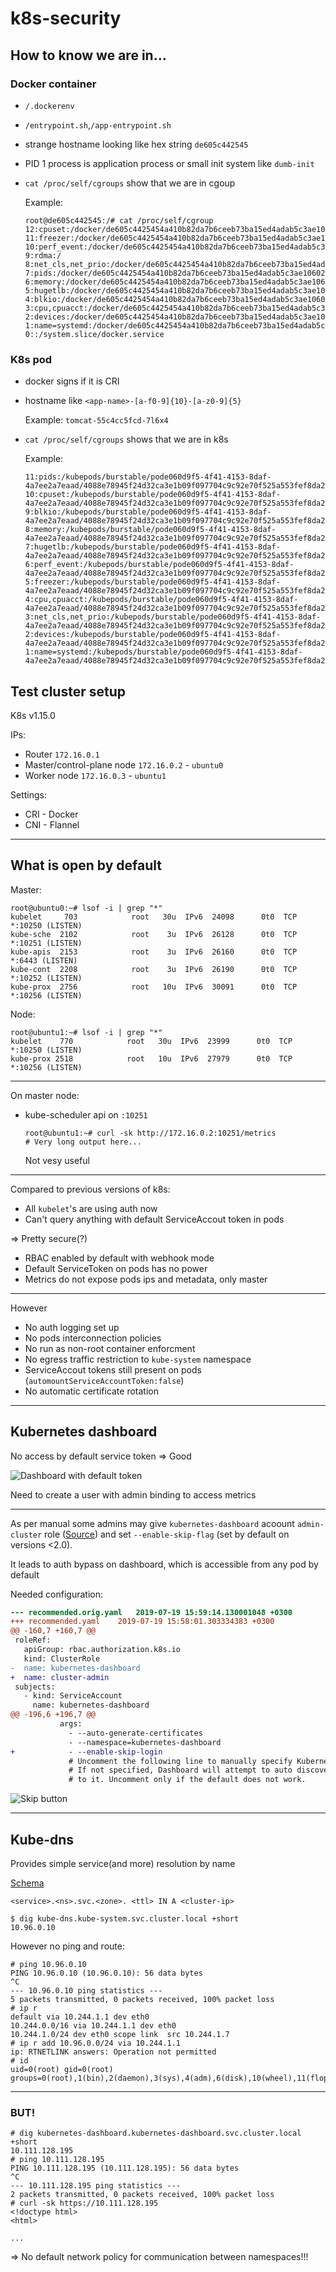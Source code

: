 # k8s-security

## How to know we are in...

### Docker container

- `/.dockerenv`
- `/entrypoint.sh`,`/app-entrypoint.sh`
- strange hostname looking like hex string `de605c442545`
- PID 1 process is application process or small init system like `dumb-init`
- `cat /proc/self/cgroups` show that we are in cgoup

  Example:

  ```
  root@de605c442545:/# cat /proc/self/cgroup
  12:cpuset:/docker/de605c4425454a410b82da7b6ceeb73ba15ed4adab5c3ae10602b648ba296225
  11:freezer:/docker/de605c4425454a410b82da7b6ceeb73ba15ed4adab5c3ae10602b648ba296225
  10:perf_event:/docker/de605c4425454a410b82da7b6ceeb73ba15ed4adab5c3ae10602b648ba296225
  9:rdma:/
  8:net_cls,net_prio:/docker/de605c4425454a410b82da7b6ceeb73ba15ed4adab5c3ae10602b648ba296225
  7:pids:/docker/de605c4425454a410b82da7b6ceeb73ba15ed4adab5c3ae10602b648ba296225
  6:memory:/docker/de605c4425454a410b82da7b6ceeb73ba15ed4adab5c3ae10602b648ba296225
  5:hugetlb:/docker/de605c4425454a410b82da7b6ceeb73ba15ed4adab5c3ae10602b648ba296225
  4:blkio:/docker/de605c4425454a410b82da7b6ceeb73ba15ed4adab5c3ae10602b648ba296225
  3:cpu,cpuacct:/docker/de605c4425454a410b82da7b6ceeb73ba15ed4adab5c3ae10602b648ba296225
  2:devices:/docker/de605c4425454a410b82da7b6ceeb73ba15ed4adab5c3ae10602b648ba296225
  1:name=systemd:/docker/de605c4425454a410b82da7b6ceeb73ba15ed4adab5c3ae10602b648ba296225
  0::/system.slice/docker.service
  ```

### K8s pod

- docker signs if it is CRI
- hostname like `<app-name>-[a-f0-9]{10}-[a-z0-9]{5}`

  Example: `tomcat-55c4cc5fcd-7l6x4`

- `cat /proc/self/cgroups` shows that we are in k8s

  Example:

  ```
  11:pids:/kubepods/burstable/pode060d9f5-4f41-4153-8daf-4a7ee2a7eaad/4088e78945f24d32ca3e1b09f097704c9c92e70f525a553fef8da2e6c7f333fd
  10:cpuset:/kubepods/burstable/pode060d9f5-4f41-4153-8daf-4a7ee2a7eaad/4088e78945f24d32ca3e1b09f097704c9c92e70f525a553fef8da2e6c7f333fd
  9:blkio:/kubepods/burstable/pode060d9f5-4f41-4153-8daf-4a7ee2a7eaad/4088e78945f24d32ca3e1b09f097704c9c92e70f525a553fef8da2e6c7f333fd
  8:memory:/kubepods/burstable/pode060d9f5-4f41-4153-8daf-4a7ee2a7eaad/4088e78945f24d32ca3e1b09f097704c9c92e70f525a553fef8da2e6c7f333fd
  7:hugetlb:/kubepods/burstable/pode060d9f5-4f41-4153-8daf-4a7ee2a7eaad/4088e78945f24d32ca3e1b09f097704c9c92e70f525a553fef8da2e6c7f333fd
  6:perf_event:/kubepods/burstable/pode060d9f5-4f41-4153-8daf-4a7ee2a7eaad/4088e78945f24d32ca3e1b09f097704c9c92e70f525a553fef8da2e6c7f333fd
  5:freezer:/kubepods/burstable/pode060d9f5-4f41-4153-8daf-4a7ee2a7eaad/4088e78945f24d32ca3e1b09f097704c9c92e70f525a553fef8da2e6c7f333fd
  4:cpu,cpuacct:/kubepods/burstable/pode060d9f5-4f41-4153-8daf-4a7ee2a7eaad/4088e78945f24d32ca3e1b09f097704c9c92e70f525a553fef8da2e6c7f333fd
  3:net_cls,net_prio:/kubepods/burstable/pode060d9f5-4f41-4153-8daf-4a7ee2a7eaad/4088e78945f24d32ca3e1b09f097704c9c92e70f525a553fef8da2e6c7f333fd
  2:devices:/kubepods/burstable/pode060d9f5-4f41-4153-8daf-4a7ee2a7eaad/4088e78945f24d32ca3e1b09f097704c9c92e70f525a553fef8da2e6c7f333fd
  1:name=systemd:/kubepods/burstable/pode060d9f5-4f41-4153-8daf-4a7ee2a7eaad/4088e78945f24d32ca3e1b09f097704c9c92e70f525a553fef8da2e6c7f333fd
  ```

## Test cluster setup

K8s v1.15.0

IPs:

- Router `172.16.0.1`
- Master/control-plane node `172.16.0.2` - `ubuntu0`
- Worker node `172.16.0.3` - `ubuntu1`

Settings:

- CRI - Docker
- CNI - Flannel

---

## What is open by default

Master:

```console
root@ubuntu0:~# lsof -i | grep "*"
kubelet     703            root   30u  IPv6  24098      0t0  TCP *:10250 (LISTEN)
kube-sche  2102            root    3u  IPv6  26128      0t0  TCP *:10251 (LISTEN)
kube-apis  2153            root    3u  IPv6  26160      0t0  TCP *:6443 (LISTEN)
kube-cont  2208            root    3u  IPv6  26190      0t0  TCP *:10252 (LISTEN)
kube-prox  2756            root   10u  IPv6  30091      0t0  TCP *:10256 (LISTEN)
```

Node:

```console
root@ubuntu1:~# lsof -i | grep "*"
kubelet    770            root   30u  IPv6  23999      0t0  TCP *:10250 (LISTEN)
kube-prox 2518            root   10u  IPv6  27979      0t0  TCP *:10256 (LISTEN)
```

---

On master node:

- kube-scheduler api on `:10251`

  ```console
  root@ubuntu1:~# curl -sk http://172.16.0.2:10251/metrics
  # Very long output here...
  ```

  Not vesy useful

---

Compared to previous versions of k8s:

- All `kubelet`'s are using auth now
- Can't query anything with default ServiceAccout token in pods

=> Pretty secure(?)

- RBAC enabled by default with webhook mode
- Default ServiceToken on pods has no power
- Metrics do not expose pods ips and metadata, only master

---

However

- No auth logging set up
- No pods interconnection policies
- No run as non-root container enforcment
- No egress traffic restriction to `kube-system` namespace
- ServiceAccout tokens still present on pods (`automountServiceAccountToken:false`)
- No automatic certificate rotation

---

## Kubernetes dashboard

No access by default service token => Good

![Dashboard with default token](/imgs/dashboard_forbidden.png)

Need to create a user with admin binding to access metrics

---

As per manual some admins may give `kubernetes-dashboard` acoount `admin-cluster` role ([Source](https://github.com/kubernetes/dashboard/wiki/Access-control#admin-privileges)) and set `--enable-skip-flag` (set by default on versions <2.0).

It leads to auth bypass on dashboard, which is accessible from any pod by default

Needed configuration:

```diff
--- recommended.orig.yaml	2019-07-19 15:59:14.130001048 +0300
+++ recommended.yaml	2019-07-19 15:58:01.303334383 +0300
@@ -160,7 +160,7 @@
 roleRef:
   apiGroup: rbac.authorization.k8s.io
   kind: ClusterRole
-  name: kubernetes-dashboard
+  name: cluster-admin
 subjects:
   - kind: ServiceAccount
     name: kubernetes-dashboard
@@ -196,6 +196,7 @@
           args:
             - --auto-generate-certificates
             - --namespace=kubernetes-dashboard
+            - --enable-skip-login
             # Uncomment the following line to manually specify Kubernetes API server Host
             # If not specified, Dashboard will attempt to auto discover the API server and connect
             # to it. Uncomment only if the default does not work.

```

![Skip button](/imgs/dashboard_skip.png)

---

## Kube-dns

Provides simple service(and more) resolution by name

[Schema](https://github.com/kubernetes/dns/blob/master/docs/specification.md)

`<service>.<ns>.svc.<zone>. <ttl> IN A <cluster-ip>`

```console
$ dig kube-dns.kube-system.svc.cluster.local +short
10.96.0.10
```

However no ping and route:

```console
# ping 10.96.0.10
PING 10.96.0.10 (10.96.0.10): 56 data bytes
^C
--- 10.96.0.10 ping statistics ---
5 packets transmitted, 0 packets received, 100% packet loss
# ip r
default via 10.244.1.1 dev eth0
10.244.0.0/16 via 10.244.1.1 dev eth0
10.244.1.0/24 dev eth0 scope link  src 10.244.1.7
# ip r add 10.96.0.0/24 via 10.244.1.1
ip: RTNETLINK answers: Operation not permitted
# id
uid=0(root) gid=0(root) groups=0(root),1(bin),2(daemon),3(sys),4(adm),6(disk),10(wheel),11(floppy),20(dialout),26(tape),27(video)
```

---

### BUT!

```console
# dig kubernetes-dashboard.kubernetes-dashboard.svc.cluster.local +short
10.111.128.195
# ping 10.111.128.195
PING 10.111.128.195 (10.111.128.195): 56 data bytes
^C
--- 10.111.128.195 ping statistics ---
2 packets transmitted, 0 packets received, 100% packet loss
# curl -sk https://10.111.128.195
<!doctype html>
<html>

...
```

=> No default network policy for communication between namespaces!!!
